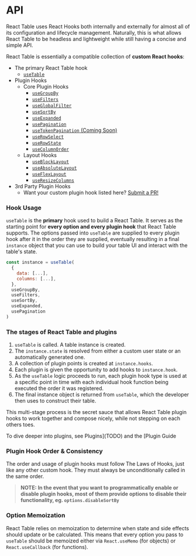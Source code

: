 # API

React Table uses React Hooks both internally and externally for almost all of its configuration and lifecycle management. Naturally, this is what allows React Table to be headless and lightweight while still having a concise and simple API.

React Table is essentially a compatible collection of **custom React hooks**:

- The primary React Table hook
  - [`useTable`](./useTable.md)
- Plugin Hooks
  - Core Plugin Hooks
    - [`useGroupBy`](./useGroupBy.md)
    - [`useFilters`](./useFilters.md)
    - [`useGlobalFilter`](./useGlobalFilter.md)
    - [`useSortBy`](./useSortBy.md)
    - [`useExpanded`](./useExpanded.md)
    - [`usePagination`](./usePagination.md)
    - [`useTokenPagination` (Coming Soon)](./useTokenPagination.md)
    - [`useRowSelect`](./useRowSelect.md)
    - [`useRowState`](./useRowState.md)
    - [`useColumnOrder`](./useColumnOrder.md)
  - Layout Hooks
    - [`useBlockLayout`](./useBlockLayout.md)
    - [`useAbsoluteLayout`](./useAbsoluteLayout.md)
    - [`useFlexLayout`](./useFlexLayout.md)
    - [`useResizeColumns`](./useResizeColumns.md)
- 3rd Party Plugin Hooks
  - Want your custom plugin hook listed here? [Submit a PR!](https://github.com/tannerlinsley/react-table/compare)

### Hook Usage

`useTable` is the **primary** hook used to build a React Table. It serves as the starting point for **every option and every plugin hook** that React Table supports. The options passed into `useTable` are supplied to every plugin hook after it in the order they are supplied, eventually resulting in a final `instance` object that you can use to build your table UI and interact with the table's state.

```js
const instance = useTable(
  {
    data: [...],
    columns: [...],
  },
  useGroupBy,
  useFilters,
  useSortBy,
  useExpanded,
  usePagination
)
```

### The stages of React Table and plugins

1. `useTable` is called. A table instance is created.
1. The `instance.state` is resolved from either a custom user state or an automatically generated one.
1. A collection of plugin points is created at `instance.hooks`.
1. Each plugin is given the opportunity to add hooks to `instance.hook`.
1. As the `useTable` logic proceeds to run, each plugin hook type is used at a specific point in time with each individual hook function being executed the order it was registered.
1. The final instance object is returned from `useTable`, which the developer then uses to construct their table.

This multi-stage process is the secret sauce that allows React Table plugin hooks to work together and compose nicely, while not stepping on each others toes.

To dive deeper into plugins, see Plugins](TODO) and the [Plugin Guide

### Plugin Hook Order & Consistency

The order and usage of plugin hooks must follow The Laws of Hooks, just like any other custom hook. They must always be unconditionally called in the same order.

> **NOTE: In the event that you want to programmatically enable or disable plugin hooks, most of them provide options to disable their functionality, eg. `options.disableSortBy`**

### Option Memoization

React Table relies on memoization to determine when state and side effects should update or be calculated. This means that every option you pass to `useTable` should be memoized either via `React.useMemo` (for objects) or `React.useCallback` (for functions).
